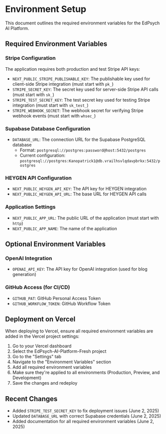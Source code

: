 # Environment Setup

This document outlines the required environment variables for the EdPsych AI Platform.

## Required Environment Variables

### Stripe Configuration

The application requires both production and test Stripe API keys:

- `NEXT_PUBLIC_STRIPE_PUBLISHABLE_KEY`: The publishable key used for client-side Stripe integration (must start with `pk_`)
- `STRIPE_SECRET_KEY`: The secret key used for server-side Stripe API calls (must start with `sk_`)
- `STRIPE_TEST_SECRET_KEY`: The test secret key used for testing Stripe integration (must start with `sk_test_`)
- `STRIPE_WEBHOOK_SECRET`: The webhook secret for verifying Stripe webhook events (must start with `whsec_`)

### Supabase Database Configuration

- `DATABASE_URL`: The connection URL for the Supabase PostgreSQL database
  - Format: `postgresql://postgres:password@host:5432/postgres`
  - Current configuration: `postgresql://postgres:Kanopatrick1@db.vrailhsvlqdavpbrkx:5432/postgres`

### HEYGEN API Configuration

- `NEXT_PUBLIC_HEYGEN_API_KEY`: The API key for HEYGEN integration
- `NEXT_PUBLIC_HEYGEN_API_URL`: The base URL for HEYGEN API calls

### Application Settings

- `NEXT_PUBLIC_APP_URL`: The public URL of the application (must start with `http`)
- `NEXT_PUBLIC_APP_NAME`: The name of the application

## Optional Environment Variables

### OpenAI Integration

- `OPENAI_API_KEY`: The API key for OpenAI integration (used for blog generation)

### GitHub Access (for CI/CD)

- `GITHUB_PAT`: GitHub Personal Access Token
- `GITHUB_WORKFLOW_TOKEN`: GitHub Workflow Token

## Deployment on Vercel

When deploying to Vercel, ensure all required environment variables are added in the Vercel project settings:

1. Go to your Vercel dashboard
2. Select the EdPsych-AI-Platform-Fresh project
3. Go to the "Settings" tab
4. Navigate to the "Environment Variables" section
5. Add all required environment variables
6. Make sure they're applied to all environments (Production, Preview, and Development)
7. Save the changes and redeploy

## Recent Changes

- Added `STRIPE_TEST_SECRET_KEY` to fix deployment issues (June 2, 2025)
- Updated `DATABASE_URL` with correct Supabase credentials (June 2, 2025)
- Added documentation for all required environment variables (June 2, 2025)